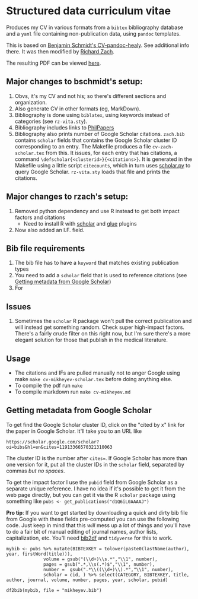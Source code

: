 # Structured data curriculum vitae

Produces my CV in various formats from a `bibtex` bibliography
database and a `yaml` file containing non-publication data, using
`pandoc` templates.

This is based on [Benjamin Schmidt's
CV-pandoc-healy](https://github.com/bmschmidt/CV-pandoc-healy). See
additional info there. It was then modified by [Richard Zach](https://github.com/rzach/cv-zach).

The resulting PDF can be viewed [here](http://phil.ucalgary.ca/profiles/215-28369/richard-zach-cv.pdf).

## Major changes to bschmidt's setup:

1. Obvs, it's my CV and not his; so there's different sections and organization.
1. Also generate CV in other formats (eg, MarkDown).
1. Bibliography is done using `biblatex`, using keywords instead of categories
   (see `rz-vita.sty`).
1. Bibliography includes links to [PhilPapers](https://philpapers.org/)
1. Bibliography also prints number of Google Scholar
   citations. `zach.bib` contains `scholar` fields that contains the
   Google Scholar cluster ID corresponding to an entry. The Makefile
   produces a file `cv-zach-scholar.tex` from this. It issues, for
   each entry that has citations, a command `\defscholar{<clusterid>}{<citations>}`.
   It is generated in the Makefile using a little script `citecounts`,
   which in turn uses [scholar.py](https://github.com/ckreibich/scholar.py) to query
   Google Scholar. `rz-vita.sty` loads that file and prints the
   citations.

## Major changes to rzach's setup:

1. Removed python dependency and use R instead to get both impact factors and citations
   - Need to install R with [scholar](https://github.com/jkeirstead/scholar) and [glue](https://github.com/tidyverse/glue) plugins
1. Now also added an I.F. field.

## Bib file requirements

1. The bib file has to have a `keyword` that matches existing publication types
1. You need to add a `scholar` field that is used to reference citations (see [Getting metadata from Google Scholar](#getting-metadata-from-google-scholar))
1. For

## Issues

1. Sometimes the `scholar` R package won't pull the correct publication and will instead get something random. Check super high-impact factors. There's a fairly crude filter on this right now, but I'm sure there's a more elegant solution for those that publish in the medical literature.

## Usage

- The citations and IFs are pulled manually not to anger Google using make `make cv-mikheyev-scholar.tex` before doing anything else.
- To compile the pdf run `make`
- To compile markdown run `make cv-mikheyev.md`

## Getting metadata from Google Scholar

To get find the Google Scholar cluster ID, click on the "cited by x"
link for the paper in Google Scholar. It'll take you to an URL like
```
https://scholar.google.com/scholar?oi=bibs&hl=en&cites=11913366570321310063
```
The cluster ID is the number after `cites=`. If Google Scholar has
more than one version for it, put all the cluster IDs in the `scholar`
field, separated by commas _but no spaces_.

To get the impact factor I use the `pubid` field from Google Scholar as a separate unique reference. I have no idea if it's possible to get it from the web page directly, but you can get it via the R `scholar` package using something like `pubs <- get_publications("d1Q6iL0AAAAJ")`

**Pro tip**: If you want to get started by downloading a quick and dirty bib file from Google with these fields pre-computed you can use the following code. Just keep in mind that this _will_ mess up a lot of things and you'll have to do a fair bit of manual editing of journal names, author lists, capitalization, etc. You'll need [bib2df](https://github.com/ropensci/bib2df) and `tidyverse` for this to work.

```{r}
mybib <- pubs %>% mutate(BIBTEXKEY = tolower(paste0(lastName(author), year, firstWord(title))),
              volume = gsub("(\\d+)\\s.*","\\1", number),
              pages = gsub(".*,\\s(.*)$","\\1", number),
              number =  gsub(".*\\((\\d+)\\).*","\\1", number),
              scholar = cid, ) %>% select(CATEGORY, BIBTEXKEY, title, author, journal, volume, number, pages, year, scholar, pubid)

df2bib(mybib, file = "mikheyev.bib")
```
